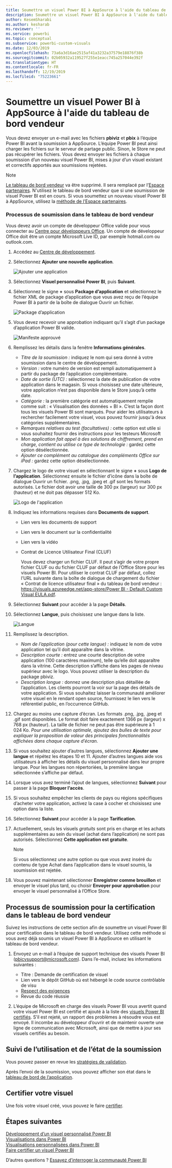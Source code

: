 ```yaml
---
title: Soumettre un visuel Power BI à AppSource à l'aide du tableau de bord vendeur
description: Soumettre un visuel Power BI à AppSource à l'aide du tableau de bord vendeur
author: KesemSharabi
ms.author: kesharab
ms.reviewer: ''
ms.service: powerbi
ms.topic: conceptual
ms.subservice: powerbi-custom-visuals
ms.date: 12/03/2019
ms.openlocfilehash: 73a6a3d16ae2515af41a3232a37579e18876f38b
ms.sourcegitcommit: 02b05932a119527f255e1eacc745a257044e392f
ms.translationtype: HT
ms.contentlocale: fr-FR
ms.lasthandoff: 12/19/2019
ms.locfileid: "75223661"
---
```

# <a name="submit-a-power-bi-visual-to-appsource-using-seller-dashboard"></a>Soumettre un visuel Power BI à AppSource à l'aide du tableau de bord vendeur

Vous devez envoyer un e-mail avec les fichiers **pbiviz** et **pbix** à l’équipe Power BI avant la soumission à AppSource. L’équipe Power BI peut ainsi charger les fichiers sur le serveur de partage public. Sinon, le Store ne peut pas récupérer les fichiers. Vous devez envoyer les fichiers à chaque soumission d’un nouveau visuel Power BI, mises à jour d’un visuel existant et correctifs apportés aux soumissions rejetées.

>[!NOTE]
>[Le tableau de bord vendeur](https://docs.microsoft.com/office/dev/store/use-the-seller-dashboard-to-submit-to-the-office-store) va être supprimé. Il sera remplacé par l’[Espace partenaires](https://docs.microsoft.com/partner-center/). N'utilisez le tableau de bord vendeur que si une soumission de visuel Power BI est en cours. Si vous soumettez un nouveau visuel Power BI à AppSource, utilisez la [méthode de l’Espace partenaires](office-store.md#submitting-to-appsource).

### <a name="seller-dashboard-submission-process"></a>Processus de soumission dans le tableau de bord vendeur

Vous devez avoir un compte de développeur Office valide pour vous connecter au [Centre pour développeurs Office](https://dev.office.com/). Un compte de développeur Office doit être un compte Microsoft Live ID, par exemple hotmail.com ou outlook.com.

1. Accédez au [Centre de développement](https://sellerdashboard.microsoft.com/Application/Summary).

2. Sélectionnez **Ajouter une nouvelle application**.

    ![Ajouter une application](media/office-store/powerbi-custom-visual-add-an-app.png)

3. Sélectionnez **Visuel personnalisé Power BI**, puis **Suivant**.

4. Sélectionnez le signe **+** sous **Package d’application** et sélectionnez le fichier XML de package d’application que vous avez reçu de l’équipe Power BI à partir de la boîte de dialogue Ouvrir un fichier.

    ![Package d’application](media/office-store/powerbi-custom-visual-apppackage.png)

5. Vous devez recevoir une approbation indiquant qu’il s’agit d’un package d’application Power BI valide.

    ![Manifeste approuvé](media/office-store/powerbi-custom-visual-manifest-approved.png)

6. Remplissez les détails dans la fenêtre **Informations générales**.

   * *Titre de la soumission :* indiquez le nom qui sera donné à votre soumission dans le centre de développement.
   * *Version :* votre numéro de version est rempli automatiquement à partir du package de l’application complémentaire.
   * *Date de sortie (UTC) :* sélectionnez la date de publication de votre application dans le magasin. Si vous choisissez une date ultérieure, votre application n’est pas disponible dans le Store jusqu’à cette date.
   * *Catégorie :* la première catégorie est automatiquement remplie comme suit : « Visualisation des données + BI ». C’est la façon dont tous les visuels Power BI sont marqués. Pour aider les utilisateurs à rechercher facilement votre visuel, vous pouvez fournir jusqu'à deux catégories supplémentaires.
   * *Remarques relatives au test (facultatives) :* cette option est utile si vous souhaitez fournir des instructions pour les testeurs Microsoft
   * *Mon application fait appel à des solutions de chiffrement, prend en charge, contient ou utilise ce type de technologie :* gardez cette option désélectionnée.
   * *Ajouter ce complément au catalogue des compléments Office sur iPad :* gardez cette option désélectionnée.
7. Chargez le logo de votre visuel en sélectionnant le signe **+** sous **Logo de l’application**. Sélectionnez ensuite le fichier d’icône dans la boîte de dialogue Ouvrir un fichier. .png, .jpg, .jpeg et .gif sont les formats autorisés. Le fichier doit avoir une taille de 300 px (largeur) sur 300 px (hauteur) et ne doit pas dépasser 512 Ko.

    ![Logo de l'application](media/office-store/powerbi-custom-visual-app-logo.png)

8. Indiquez les informations requises dans **Documents de support**.

   * Lien vers les documents de support
   * Lien vers le document sur la confidentialité
   * Lien vers la vidéo
   * Contrat de Licence Utilisateur Final (CLUF)

       Vous devez charger un fichier CLUF. Il peut s’agir de votre propre fichier CLUF ou du fichier CLUF par défaut de l’Office Store pour les visuels Power BI. Pour utiliser le contrat CLUF par défaut, collez l’URL suivante dans la boîte de dialogue de chargement du fichier « Contrat de licence utilisateur final » du tableau de bord vendeur : [https://visuals.azureedge.net/app-store/Power BI - Default Custom Visual EULA.pdf](https://visuals.azureedge.net/app-store/Power%20BI%20-%20Default%20Custom%20Visual%20EULA.pdf).

9. Sélectionnez **Suivant** pour accéder à la page **Détails**.

10. Sélectionnez **Langue**, puis choisissez une langue dans la liste.

    ![Langue](media/office-store/powerbi-custom-visual-language.png)

11. Remplissez la description.

    * *Nom de l’application (pour cette langue) :* indiquez le nom de votre application tel qu’il doit apparaître dans la vitrine.
    * *Description courte :* entrez une courte description de votre application (100 caractères maximum), telle qu’elle doit apparaître dans la vitrine. Cette description s’affiche dans les pages de niveau supérieur avec le logo. Vous pouvez utiliser la description du package pbiviz.
    * *Description longue :* donnez une description plus détaillée de l’application. Les clients pourront la voir sur la page des détails de votre application. Si vous souhaitez laisser la communauté améliorer votre visuel en le rendant open source, fournissez le lien vers le référentiel public, en l’occurrence GitHub.

12. Chargez au moins une capture d’écran. Les formats .png, .jpg, .jpeg et .gif sont disponibles. Le format doit faire exactement 1366 px (largeur) x 768 px (hauteur). La taille de fichier ne peut pas être supérieure à 1 024 Ko. *Pour une utilisation optimale, ajoutez des bulles de texte pour expliquer la proposition de valeur des principales fonctionnalités affichées dans chaque capture d’écran.*

12. Si vous souhaitez ajouter d’autres langues, sélectionnez **Ajouter une langue** et répétez les étapes 10 et 11. Ajouter d’autres langues aide vos utilisateurs à afficher les détails du visuel personnalisé dans leur propre langue. Pour les langues non répertoriées, la première langue sélectionnée s’affiche par défaut.

13. Lorsque vous avez terminé l’ajout de langues, sélectionnez **Suivant** pour passer à la page **Bloquer l’accès**.

14. Si vous souhaitez empêcher les clients de pays ou régions spécifiques d’acheter votre application, activez la case à cocher et choisissez une option dans la liste.

15. Sélectionnez **Suivant** pour accéder à la page **Tarification**.

16. Actuellement, seuls les visuels *gratuits* sont pris en charge et les achats supplémentaires au sein du visuel (achat dans l’application) ne sont pas autorisés. Sélectionnez **Cette application est gratuite**.

    > [!NOTE]
    > Si vous sélectionnez une autre option ou que vous avez inséré du contenu de type Achat dans l’application dans le visuel soumis, la soumission est rejetée.

17. Vous pouvez maintenant sélectionner **Enregistrer comme brouillon** et envoyer le visuel plus tard, ou choisir **Envoyer pour approbation** pour envoyer le visuel personnalisé à l’Office Store.

## <a name="seller-dashboard-certification-submission-process"></a>Processus de soumission pour la certification dans le tableau de bord vendeur

Suivez les instructions de cette section afin de soumettre un visuel Power BI pour certification dans le tableau de bord vendeur. Utilisez cette méthode si vous avez déjà soumis un visuel Power BI à AppSource en utilisant le tableau de bord vendeur.

1. Envoyez un e-mail à l’équipe de support technique des visuels Power BI (pbicvsupport@microsoft.com). Dans l’e-mail, incluez les informations suivantes :
    * Titre : Demande de certification de visuel
    * Lien vers le dépôt GitHub où est hébergé le code source contrôlable de visu
    * [Respect des exigences](power-bi-custom-visuals-certified.md#certification-requirements)
    * Revue du code réussie

2. L’équipe de Microsoft en charge des visuels Power BI vous avertit quand votre visuel Power BI est certifié et ajouté à la liste des [visuels Power BI certifiés](power-bi-custom-visuals-certified.md#certified-power-bi-visuals). S’il est rejeté, un rapport des problèmes à résoudre vous est envoyé. Il incombe au développeur d’ouvrir et de maintenir ouverte une ligne de communication avec Microsoft, ainsi que de mettre à jour ses visuels certifiés au besoin.

## <a name="tracking-submission-status-and-usage"></a>Suivi de l’utilisation et de l’état de la soumission

Vous pouvez passer en revue les [stratégies de validation](https://dev.office.com/officestore/docs/validation-policies#13-power-bi-custom-visuals).

Après l’envoi de la soumission, vous pouvez afficher son état dans le [tableau de bord de l’application](https://sellerdashboard.microsoft.com/Application/Summary/).

## <a name="certify-your-visual"></a>Certifier votre visuel

Une fois votre visuel créé, vous pouvez le faire [certifier](../developer/power-bi-custom-visuals-certified.md).

## <a name="next-steps"></a>Étapes suivantes

[Développement d’un visuel personnalisé Power BI](visuals/custom-visual-develop-tutorial.md)  
[Visualisations dans Power BI](../visuals/power-bi-report-visualizations.md)  
[Visualisations personnalisées dans Power BI](../developer/power-bi-custom-visuals.md)  
[Faire certifier un visuel Power BI](../developer/power-bi-custom-visuals-certified.md)

D’autres questions ? [Essayez d’interroger la communauté Power BI](https://community.powerbi.com/)
